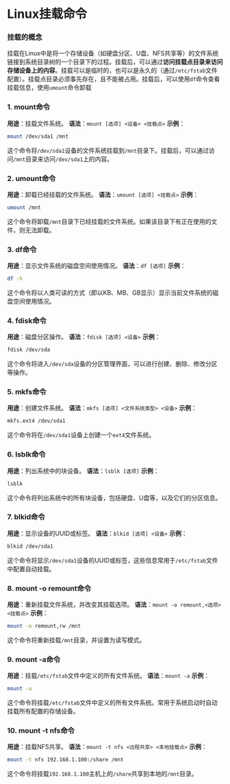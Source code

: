 # Linux挂载命令

### 挂载的概念
挂载在Linux中是将一个存储设备（如硬盘分区、U盘、NFS共享等）的文件系统链接到系统目录树的一个目录下的过程。挂载后，可以通过**访问挂载点目录来访问存储设备上的内容**。挂载可以是临时的，也可以是永久的（通过`/etc/fstab`文件配置）。挂载点目录必须事先存在，且不能被占用。挂载后，可以使用`df`命令查看挂载信息，使用`umount`命令卸载

### 1. mount命令
**用途**：挂载文件系统。
**语法**：`mount [选项] <设备> <挂载点>`
**示例**：
```bash
mount /dev/sda1 /mnt
```
这个命令将`/dev/sda1`设备的文件系统挂载到`/mnt`目录下。挂载后，可以通过访问`/mnt`目录来访问`/dev/sda1`上的内容。

### 2. umount命令
**用途**：卸载已经挂载的文件系统。
**语法**：`umount [选项] <挂载点>`
**示例**：
```bash
umount /mnt
```
这个命令将卸载`/mnt`目录下已经挂载的文件系统。如果该目录下有正在使用的文件，则无法卸载。

### 3. df命令
**用途**：显示文件系统的磁盘空间使用情况。
**语法**：`df [选项]`
**示例**：
```bash
df -h
```
这个命令将以人类可读的方式（即以KB、MB、GB显示）显示当前文件系统的磁盘空间使用情况。

### 4. fdisk命令
**用途**：磁盘分区操作。
**语法**：`fdisk [选项] <设备>`
**示例**：
```bash
fdisk /dev/sda
```
这个命令将进入`/dev/sda`设备的分区管理界面，可以进行创建、删除、修改分区等操作。

### 5. mkfs命令
**用途**：创建文件系统。
**语法**：`mkfs [选项] <文件系统类型> <设备>`
**示例**：
```bash
mkfs.ext4 /dev/sda1
```
这个命令将在`/dev/sda1`设备上创建一个`ext4`文件系统。

### 6. lsblk命令
**用途**：列出系统中的块设备。
**语法**：`lsblk [选项]`
**示例**：
```bash
lsblk
```
这个命令将列出系统中的所有块设备，包括硬盘、U盘等，以及它们的分区信息。

### 7. blkid命令
**用途**：显示设备的UUID或标签。
**语法**：`blkid [选项] <设备>`
**示例**：
```bash
blkid /dev/sda1
```
这个命令将显示`/dev/sda1`设备的UUID或标签，这些信息常用于`/etc/fstab`文件中配置自动挂载。

### 8. mount -o remount命令
**用途**：重新挂载文件系统，并改变其挂载选项。
**语法**：`mount -o remount,<选项> <挂载点>`
**示例**：
```bash
mount -o remount,rw /mnt
```
这个命令将重新挂载`/mnt`目录，并设置为读写模式。

### 9. mount -a命令
**用途**：挂载`/etc/fstab`文件中定义的所有文件系统。
**语法**：`mount -a`
**示例**：
```bash
mount -a
```
这个命令将挂载`/etc/fstab`文件中定义的所有文件系统。常用于系统启动时自动挂载所有配置的存储设备。

### 10. mount -t nfs命令
**用途**：挂载NFS共享。
**语法**：`mount -t nfs <远程共享> <本地挂载点>`
**示例**：
```bash
mount -t nfs 192.168.1.100:/share /mnt
```
这个命令将挂载`192.168.1.100`主机上的`/share`共享到本地的`/mnt`目录。
